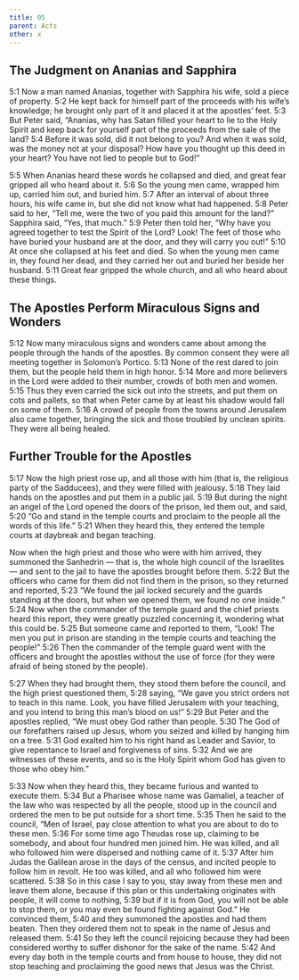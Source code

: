 ```yaml
---
title: 05
parent: Acts
other: x
---
```

## The Judgment on Ananias and Sapphira

<a name="5:1">5:1</a> Now a man named Ananias, together with Sapphira his wife, sold a piece of property. <a name="5:2">5:2</a> He kept back for himself part of the proceeds with his wife’s knowledge; he brought only part of it and placed it at the apostles’ feet. <a name="5:3">5:3</a> But Peter said, “Ananias, why has Satan filled your heart to lie to the Holy Spirit and keep back for yourself part of the proceeds from the sale of the land? <a name="5:4">5:4</a> Before it was sold, did it not belong to you? And when it was sold, was the money not at your disposal? How have you thought up this deed in your heart? You have not lied to people but to God!”

<a name="5:5">5:5</a> When Ananias heard these words he collapsed and died, and great fear gripped all who heard about it. <a name="5:6">5:6</a> So the young men came, wrapped him up, carried him out, and buried him. <a name="5:7">5:7</a> After an interval of about three hours, his wife came in, but she did not know what had happened. <a name="5:8">5:8</a> Peter said to her, “Tell me, were the two of you paid this amount for the land?” Sapphira said, “Yes, that much.” <a name="5:9">5:9</a> Peter then told her, “Why have you agreed together to test the Spirit of the Lord? Look! The feet of those who have buried your husband are at the door, and they will carry you out!” <a name="5:10">5:10</a> At once she collapsed at his feet and died. So when the young men came in, they found her dead, and they carried her out and buried her beside her husband. <a name="5:11">5:11</a> Great fear gripped the whole church, and all who heard about these things.

## The Apostles Perform Miraculous Signs and Wonders

<a name="5:12">5:12</a> Now many miraculous signs and wonders came about among the people through the hands of the apostles. By common consent they were all meeting together in Solomon’s Portico. <a name="5:13">5:13</a> None of the rest dared to join them, but the people held them in high honor. <a name="5:14">5:14</a> More and more believers in the Lord were added to their number, crowds of both men and women. <a name="5:15">5:15</a> Thus they even carried the sick out into the streets, and put them on cots and pallets, so that when Peter came by at least his shadow would fall on some of them. <a name="5:16">5:16</a> A crowd of people from the towns around Jerusalem also came together, bringing the sick and those troubled by unclean spirits. They were all being healed.

## Further Trouble for the Apostles

<a name="5:17">5:17</a> Now the high priest rose up, and all those with him (that is, the religious party of the Sadducees), and they were filled with jealousy. <a name="5:18">5:18</a> They laid hands on the apostles and put them in a public jail. <a name="5:19">5:19</a> But during the night an angel of the Lord opened the doors of the prison, led them out, and said, <a name="5:20">5:20</a> “Go and stand in the temple courts and proclaim to the people all the words of this life.” <a name="5:21">5:21</a> When they heard this, they entered the temple courts at daybreak and began teaching.

Now when the high priest and those who were with him arrived, they summoned the Sanhedrin — that is, the whole high council of the Israelites — and sent to the jail to have the apostles brought before them. <a name="5:22">5:22</a> But the officers who came for them did not find them in the prison, so they returned and reported, <a name="5:23">5:23</a> “We found the jail locked securely and the guards standing at the doors, but when we opened them, we found no one inside.” <a name="5:24">5:24</a> Now when the commander of the temple guard and the chief priests heard this report, they were greatly puzzled concerning it, wondering what this could be. <a name="5:25">5:25</a> But someone came and reported to them, “Look! The men you put in prison are standing in the temple courts and teaching the people!” <a name="5:26">5:26</a> Then the commander of the temple guard went with the officers and brought the apostles without the use of force (for they were afraid of being stoned by the people).

<a name="5:27">5:27</a> When they had brought them, they stood them before the council, and the high priest questioned them, <a name="5:28">5:28</a> saying, “We gave you strict orders not to teach in this name. Look, you have filled Jerusalem with your teaching, and you intend to bring this man’s blood on us!” <a name="5:29">5:29</a> But Peter and the apostles replied, “We must obey God rather than people. <a name="5:30">5:30</a> The God of our forefathers raised up Jesus, whom you seized and killed by hanging him on a tree. <a name="5:31">5:31</a> God exalted him to his right hand as Leader and Savior, to give repentance to Israel and forgiveness of sins. <a name="5:32">5:32</a> And we are witnesses of these events, and so is the Holy Spirit whom God has given to those who obey him.”

<a name="5:33">5:33</a> Now when they heard this, they became furious and wanted to execute them. <a name="5:34">5:34</a> But a Pharisee whose name was Gamaliel, a teacher of the law who was respected by all the people, stood up in the council and ordered the men to be put outside for a short time. <a name="5:35">5:35</a> Then he said to the council, “Men of Israel, pay close attention to what you are about to do to these men. <a name="5:36">5:36</a> For some time ago Theudas rose up, claiming to be somebody, and about four hundred men joined him. He was killed, and all who followed him were dispersed and nothing came of it. <a name="5:37">5:37</a> After him Judas the Galilean arose in the days of the census, and incited people to follow him in revolt. He too was killed, and all who followed him were scattered. <a name="5:38">5:38</a> So in this case I say to you, stay away from these men and leave them alone, because if this plan or this undertaking originates with people, it will come to nothing, <a name="5:39">5:39</a> but if it is from God, you will not be able to stop them, or you may even be found fighting against God.” He convinced them, <a name="5:40">5:40</a> and they summoned the apostles and had them beaten. Then they ordered them not to speak in the name of Jesus and released them. <a name="5:41">5:41</a> So they left the council rejoicing because they had been considered worthy to suffer dishonor for the sake of the name. <a name="5:42">5:42</a> And every day both in the temple courts and from house to house, they did not stop teaching and proclaiming the good news that Jesus was the Christ.

